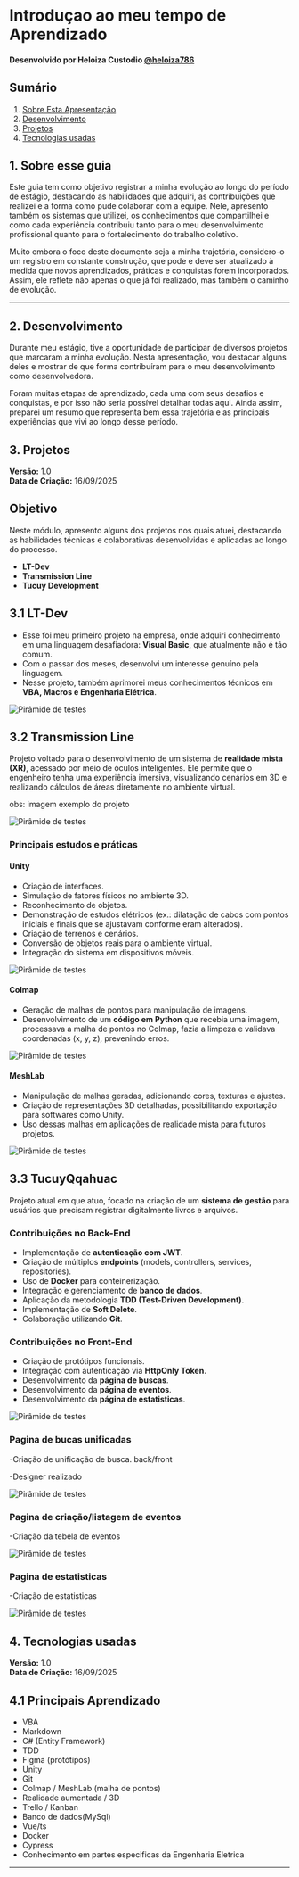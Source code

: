 Introduçao ao meu tempo de Aprendizado
=====================================

#### Desenvolvido por Heloiza Custodio [@heloiza786](https://github.com/Heloiza786)


Sumário
-------

1.  [Sobre Esta Apresentação](#_1-sobre-esse-guia)
2.  [Desenvolvimento](#_2-desenvolvimento)
3.  [Projetos](#_3-projetos)
4.  [Tecnologias usadas](#_4-tecnologias-usadas)



1\. Sobre esse guia
----------

Este guia tem como objetivo registrar a minha evolução ao longo do período de estágio, destacando as habilidades que adquiri, as contribuições que realizei e a forma como pude colaborar com a equipe. Nele, apresento também os sistemas que utilizei, os conhecimentos que compartilhei e como cada experiência contribuiu tanto para o meu desenvolvimento profissional quanto para o fortalecimento do trabalho coletivo.

Muito embora o foco deste documento seja a minha trajetória, considero-o um registro em constante construção, que pode e deve ser atualizado à medida que novos aprendizados, práticas e conquistas forem incorporados. Assim, ele reflete não apenas o que já foi realizado, mas também o caminho de evolução.
* * *


2\. Desenvolvimento
----------

Durante meu estágio, tive a oportunidade de participar de diversos projetos que marcaram a minha evolução. Nesta apresentação, vou destacar alguns deles e mostrar de que forma contribuíram para o meu desenvolvimento como desenvolvedora.

Foram muitas etapas de aprendizado, cada uma com seus desafios e conquistas, e por isso não seria possível detalhar todas aqui. Ainda assim, preparei um resumo que representa bem essa trajetória e as principais experiências que vivi ao longo desse período.



3\. Projetos 
----------



**Versão:** 1.0  
**Data de Criação:** 16/09/2025  


##  Objetivo  
Neste módulo, apresento alguns dos projetos nos quais atuei, destacando as habilidades técnicas e colaborativas desenvolvidas e aplicadas ao longo do processo.  


- **LT-Dev**  
- **Transmission Line**  
- **Tucuy Development**  



## 3.1 LT-Dev 
- Esse foi meu primeiro projeto na empresa, onde adquiri conhecimento em uma linguagem desafiadora: **Visual Basic**, que atualmente não é tão comum.  
- Com o passar dos meses, desenvolvi um interesse genuíno pela linguagem.  
- Nesse projeto, também aprimorei meus conhecimentos técnicos em **VBA, Macros e Engenharia Elétrica**.  

![Pirâmide de testes](./Lt-dev.jpeg)  



## 3.2 Transmission Line
Projeto voltado para o desenvolvimento de um sistema de **realidade mista (XR)**, acessado por meio de óculos inteligentes. Ele permite que o engenheiro tenha uma experiência imersiva, visualizando cenários em 3D e realizando cálculos de áreas diretamente no ambiente virtual.  

obs: imagem exemplo do projeto

![Pirâmide de testes](./transmission.jpeg)  


### Principais estudos e práticas  

#### Unity  
- Criação de interfaces.  
- Simulação de fatores físicos no ambiente 3D.  
- Reconhecimento de objetos.  
- Demonstração de estudos elétricos (ex.: dilatação de cabos com pontos iniciais e finais que se ajustavam conforme eram alterados).  
- Criação de terrenos e cenários.  
- Conversão de objetos reais para o ambiente virtual.  
- Integração do sistema em dispositivos móveis.  

![Pirâmide de testes](./torres-Unity.jpeg)

#### Colmap  
- Geração de malhas de pontos para manipulação de imagens.  
- Desenvolvimento de um **código em Python** que recebia uma imagem, processava a malha de pontos no Colmap, fazia a limpeza e validava coordenadas (x, y, z), prevenindo erros.  

![Pirâmide de testes](./colmap.jpeg)

#### MeshLab  
- Manipulação de malhas geradas, adicionando cores, texturas e ajustes.  
- Criação de representações 3D detalhadas, possibilitando exportação para softwares como Unity.  
- Uso dessas malhas em aplicações de realidade mista para futuros projetos.  

![Pirâmide de testes](./colmap.jpg)



## 3.3 TucuyQqahuac  
Projeto atual em que atuo, focado na criação de um **sistema de gestão** para usuários que precisam registrar digitalmente livros e arquivos.  

### Contribuições no Back-End  
- Implementação de **autenticação com JWT**.  
- Criação de múltiplos **endpoints** (models, controllers, services, repositories).  
- Uso de **Docker** para conteinerização.  
- Integração e gerenciamento de **banco de dados**.  
- Aplicação da metodologia **TDD (Test-Driven Development)**.  
- Implementação de **Soft Delete**.  
- Colaboração utilizando **Git**.  

### Contribuições no Front-End  
- Criação de protótipos funcionais.  
- Integração com autenticação via **HttpOnly Token**.  
- Desenvolvimento da **página de buscas**.  
- Desenvolvimento da **página de eventos**.  
- Desenvolvimento da **página de estatisticas**.  


![Pirâmide de testes](./tucuy02.png)

### Pagina de bucas unificadas
-Criação de unificação de busca.  back/front

-Designer realizado

![Pirâmide de testes](./search02.png)

### Pagina de criação/listagem de eventos
-Criação da tebela de eventos 

![Pirâmide de testes](./eventos.png)

### Pagina de estatisticas
-Criação de estatisticas

![Pirâmide de testes](./estatisticas.jpeg)



4\. Tecnologias usadas
----------

**Versão:** 1.0  
**Data de Criação:** 16/09/2025  

## 4.1 Principais Aprendizado  
- VBA
- Markdown 
- C# (Entity Framework) 
- TDD 
- Figma (protótipos) 
- Unity
- Git 
- Colmap / MeshLab (malha de pontos) 
- Realidade aumentada / 3D 
- Trello / Kanban
- Banco de dados(MySql)
- Vue/ts 
- Docker 
- Cypress
- Conhecimento em partes especificas da Engenharia Eletrica




---
